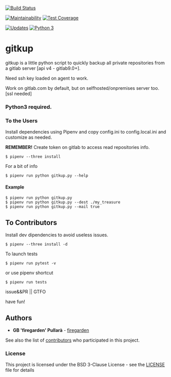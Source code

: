 [![Build Status](https://travis-ci.org/gionniboy/gitkup.svg?branch=master)](https://travis-ci.org/gionniboy/gitkup)

[![Maintainability](https://api.codeclimate.com/v1/badges/20e51cf47dda0b5dcaa3/maintainability)](https://codeclimate.com/github/gionniboy/gitkup/maintainability)
[![Test Coverage](https://api.codeclimate.com/v1/badges/20e51cf47dda0b5dcaa3/test_coverage)](https://codeclimate.com/github/gionniboy/gitkup/test_coverage)

[![Updates](https://pyup.io/repos/github/gionniboy/gitkup/shield.svg)](https://pyup.io/repos/github/gionniboy/gitkup/)
[![Python 3](https://pyup.io/repos/github/gionniboy/gitkup/python-3-shield.svg)](https://pyup.io/repos/github/gionniboy/gitkup/)


# **gitkup**
gitkup is a little python script to quickly backup all private repositories from a gitlab server
[api v4 - gitlab9.0+].

Need ssh key loaded on agent to work.

Work on gitlab.com by default, but on selfhosted/onpremises server too. [ssl needed]

### **Python3 required**.

### To the Users
Install dependencies using Pipenv and copy config.ini to config.local.ini and customize as needed.

**REMEMBER!** Create token on gitlab to access read repositories info.
```console
$ pipenv --three install
```

For a bit of info
```console
$ pipenv run python gitkup.py --help
```

#### Example
```console
$ pipenv run python gitkup.py
$ pipenv run python gitkup.py --dest ./my_treasure
$ pipenv run python gitkup.py --mail true
```

## To Contributors
Install dev dipendencies to avoid useless issues.

```console
$ pipenv --three install -d
```

To launch tests
```console
$ pipenv run pytest -v
```
or use pipenv shortcut
```console
$ pipenv run tests
```


issue&&PR || GTFO

have fun!

## **Authors**

* **GB 'firegarden' Pullarà** - [firegarden](https://firegarden.co)

See also the list of [contributors](https://github.com/gionniboy/howisresolved/contributors) who participated in this project.


### **License**
This project is licensed under the BSD 3-Clause License - see the [LICENSE](LICENSE) file for details
